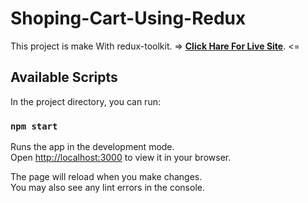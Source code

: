 # Shoping-Cart-Using-Redux

This project is make With redux-toolkit. =>  [**Click Hare For Live Site**]([https://github.com/facebook/create-react-app](https://shoping-card-useing-redux-toolkit.netlify.app/)). <=


## Available Scripts

In the project directory, you can run:

### `npm start`

Runs the app in the development mode.\
Open [http://localhost:3000](http://localhost:3000) to view it in your browser.

The page will reload when you make changes.\
You may also see any lint errors in the console.

